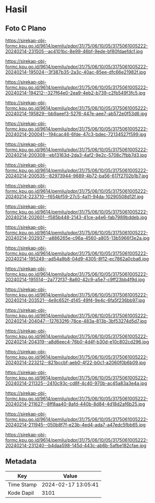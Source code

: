 # Hasil

## Foto C Plano

https://sirekap-obj-formc.kpu.go.id/9614/pemilu/pdpr/31/75/06/10/05/3175061005222-20240214-231505--ac4101bc-8e99-46bf-9ede-bf80fdaefdcf.jpg

https://sirekap-obj-formc.kpu.go.id/9614/pemilu/pdpr/31/75/06/10/05/3175061005222-20240214-195024--3f387b35-2a3c-40ac-85ee-dfc66e21982f.jpg

https://sirekap-obj-formc.kpu.go.id/9614/pemilu/pdpr/31/75/06/10/05/3175061005222-20240214-194212--327f64e0-2ea9-4eb2-b739-c2fb549f3fc5.jpg

https://sirekap-obj-formc.kpu.go.id/9614/pemilu/pdpr/31/75/06/10/05/3175061005222-20240214-195829--bb9aeef3-5276-447e-aee7-ab572e0f53d6.jpg

https://sirekap-obj-formc.kpu.go.id/9614/pemilu/pdpr/31/75/06/10/05/3175061005222-20240214-200041--194cac46-6fde-47c3-bdec-72134527f599.jpg

https://sirekap-obj-formc.kpu.go.id/9614/pemilu/pdpr/31/75/06/10/05/3175061005222-20240214-200308--eb13163d-2da3-4af2-9e2c-5708c7fbb7d3.jpg

https://sirekap-obj-formc.kpu.go.id/9614/pemilu/pdpr/31/75/06/10/05/3175061005222-20240214-200535--82973944-9689-4b72-ba56-617f2702b1b7.jpg

https://sirekap-obj-formc.kpu.go.id/9614/pemilu/pdpr/31/75/06/10/05/3175061005222-20240214-223710--f654bf59-27c5-4a11-94da-10290508d12f.jpg

https://sirekap-obj-formc.kpu.go.id/9614/pemilu/pdpr/31/75/06/10/05/3175061005222-20240214-202601--f585b448-2143-41ce-a4e6-fab7989bddeb.jpg

https://sirekap-obj-formc.kpu.go.id/9614/pemilu/pdpr/31/75/06/10/05/3175061005222-20240214-202937--a886265e-c96a-4560-a805-13b5966f3e2a.jpg

https://sirekap-obj-formc.kpu.go.id/9614/pemilu/pdpr/31/75/06/10/05/3175061005222-20240214-195249--ad54a9b8-04d9-4305-8f12-ec7862a0cba6.jpg

https://sirekap-obj-formc.kpu.go.id/9614/pemilu/pdpr/31/75/06/10/05/3175061005222-20240214-195514--2a772f37-8a60-42c9-a5e7-c9ff23bb4f9d.jpg

https://sirekap-obj-formc.kpu.go.id/9614/pemilu/pdpr/31/75/06/10/05/3175061005222-20240214-203521--4e9c652f-d145-49f4-9e4c-6fa5f236bb97.jpg

https://sirekap-obj-formc.kpu.go.id/9614/pemilu/pdpr/31/75/06/10/05/3175061005222-20240214-204047--127632f6-78ce-483a-813b-3bf53274d5d7.jpg

https://sirekap-obj-formc.kpu.go.id/9614/pemilu/pdpr/31/75/06/10/05/3175061005222-20240214-204319--a8d6eec4-76b0-4d4f-b30d-e10c802cd296.jpg

https://sirekap-obj-formc.kpu.go.id/9614/pemilu/pdpr/31/75/06/10/05/3175061005222-20240214-223212--821bccbf-aeb0-4f22-b0c1-a2060f0b6b09.jpg

https://sirekap-obj-formc.kpu.go.id/9614/pemilu/pdpr/31/75/06/10/05/3175061005222-20240214-211325--2410c93c-cd8f-4c40-970b-ac45a83a3e4a.jpg

https://sirekap-obj-formc.kpu.go.id/9614/pemilu/pdpr/31/75/06/10/05/3175061005222-20240214-211627--8ff8aa40-8afd-440b-8d84-4d18d2af6b25.jpg

https://sirekap-obj-formc.kpu.go.id/9614/pemilu/pdpr/31/75/06/10/05/3175061005222-20240214-211945--050b8f7f-e23b-4ed4-ada7-a47edc5fbb65.jpg

https://sirekap-obj-formc.kpu.go.id/9614/pemilu/pdpr/31/75/06/10/05/3175061005222-20240214-231240--b4daa598-145d-443c-ab6b-5afbe182cfae.jpg


## Metadata

| Key        | Value               |
| ---------- | ------------------- |
| Time Stamp | 2024-02-17 13:05:41 |
| Kode Dapil | 3101                |



